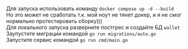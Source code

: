 Для запуска использовать команду ``docker compose up -d --build`` \
Но это может не сработать т.к. мой ноут не тянет докер, и я не смог нормально протестировать сборку)))\
Для локального запуска разверните постгрес и создайте БД ``wallet`` \
Заупустите миграции командой ``go run migrations/auto.go`` \
Запустите сервис командой ``go run cmd/main.go``
